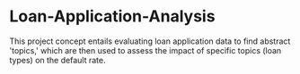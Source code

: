 # Loan-Application-Analysis
This project concept entails evaluating loan application data to find abstract 'topics,' which are then used to assess the impact of specific topics (loan types) on the default rate. 
